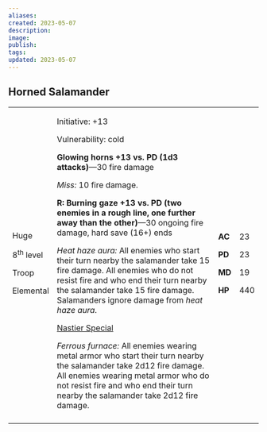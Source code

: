 ```yaml
---
aliases: 
created: 2023-05-07
description: 
image: 
publish: 
tags: 
updated: 2023-05-07
---
```


## Horned Salamander

<table>
<colgroup>
<col style="width: 16%" />
<col style="width: 71%" />
<col style="width: 5%" />
<col style="width: 6%" />
</colgroup>
<tbody>
<tr class="odd">
<td><p>Huge</p>
<p>8<sup>th</sup> level</p>
<p>Troop</p>
<p>Elemental</p></td>
<td><p>Initiative: +13</p>
<p>Vulnerability: cold</p>
<p><strong>Glowing horns +13 vs. PD (1d3 attacks)</strong>—30 fire
damage</p>
<p><em>Miss:</em> 10 fire damage.</p>
<p><strong>R: Burning gaze +13 vs. PD (two enemies in a rough line, one
further away than the other)</strong>—30 ongoing fire damage, hard save
(16+) ends</p>
<p><em>Heat haze aura:</em> All enemies who start their turn nearby the
salamander take 15 fire damage. All enemies who do not resist fire and
who end their turn nearby the salamander take 15 fire damage.
Salamanders ignore damage from <em>heat haze aura</em>.</p>
<p><u>Nastier Special</u></p>
<p><em>Ferrous furnace:</em> All enemies wearing metal armor who start
their turn nearby the salamander take 2d12 fire damage. All enemies
wearing metal armor who do not resist fire and who end their turn nearby
the salamander take 2d12 fire damage.</p></td>
<td><p><strong>AC</strong></p>
<p><strong>PD</strong></p>
<p><strong>MD</strong></p>
<p><strong>HP</strong></p></td>
<td><p>23</p>
<p>23</p>
<p>19</p>
<p>440</p></td>
</tr>
<tr class="even">
<td></td>
<td></td>
<td></td>
<td></td>
</tr>
</tbody>
</table>

